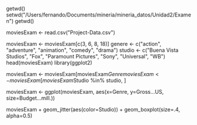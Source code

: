 getwd()
setwd("/Users/fernando/Documents/mineria/mineria_datos/Unidad2/Examen")
getwd()

moviesExam <- read.csv("Project-Data.csv")



moviesExam <- moviesExam[c(3, 6, 8, 18)]
genere <- c("action", "adventure", "animation", "comedy", "drama")
studio <- c("Buena Vista Studios", "Fox", "Paramount Pictures", "Sony", "Universal", "WB")
head(moviesExam)
library(ggplot2)

moviesExam <- moviesExam[moviesExam$Genre %in% genere, ]
moviesExam <- moviesExam[moviesExam$Studio %in% studio, ]

moviesExam <- ggplot(moviesExam, aes(x=Genre, y=Gross...US, 
                                    size=Budget...mill.))


moviesExam + geom_jitter(aes(color=Studio)) + geom_boxplot(size=.4, alpha=0.5)
